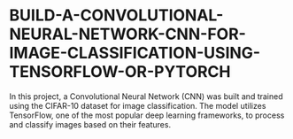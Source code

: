 # BUILD-A-CONVOLUTIONAL-NEURAL-NETWORK-CNN-FOR-IMAGE-CLASSIFICATION-USING-TENSORFLOW-OR-PYTORCH
In this project, a Convolutional Neural Network (CNN) was built and trained using the CIFAR-10 dataset for image classification. The model utilizes TensorFlow, one of the most popular deep learning frameworks, to process and classify images based on their features.
